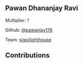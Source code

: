 
## Pawan Dhananjay Ravi
Multiplier: 1

Github: [@pawanjay176](https://github.com/pawanjay176)

Team: [sigp/lighthouse](https://github.com/sigp/lighthouse/pulls?q=author%3Apawanjay176)

## Contributions
